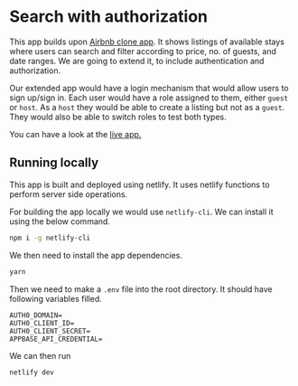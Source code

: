 # Search with authorization

This app builds upon [Airbnb clone app](https://blog.reactivesearch.io/geo-search-with-react-and-elasticsearch). It shows listings of available stays where users can search and filter according to price, no. of guests, and date ranges. We are going to extend it, to include authentication and authorization.

Our extended app would have a login mechanism that would allow users to sign up/sign in. Each user would have a role assigned to them, either `guest` or `host`. As a `host` they would be able to create a listing but not as a `guest`. They would also be able to switch roles to test both types.

You can have a look at the [live app.](https://search-with-auth.netlify.app/)

## Running locally

This app is built and deployed using netlify. It uses netlify functions to perform server side operations.

For building the app locally we would use `netlify-cli`. We can install it using the below command.

```sh
npm i -g netlify-cli
```

We then need to install the app dependencies.

```sh
yarn
```

Then we need to make a `.env` file into the root directory. It should have following variables filled.

```env
AUTH0_DOMAIN=
AUTH0_CLIENT_ID=
AUTH0_CLIENT_SECRET=
APPBASE_API_CREDENTIAL=
```

We can then run

```sh
netlify dev
```
